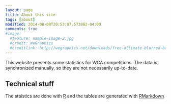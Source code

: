```yaml
---
layout: page
title: About this site
tags: [about]
modified: 2014-08-08T20:53:07.573882-04:00
comments: true
#image:
  #feature: sample-image-2.jpg
  #credit: WeGraphics
  #creditlink: http://wegraphics.net/downloads/free-ultimate-blurred-background-pack/
---
```


This website presents some statistics for WCA competitions. The data is synchronized manually, so they are not necessarily up-to-date.


## Technical stuff
The staistics are done with [R](https://www.r-project.org/) and the tables are generated with [RMarkdown](http://rmarkdown.rstudio.com/)
